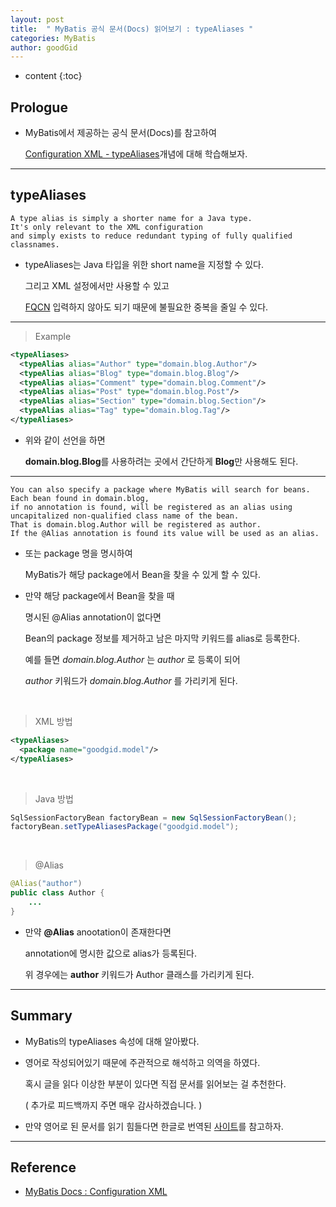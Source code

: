 ```yaml
---
layout: post
title:  " MyBatis 공식 문서(Docs) 읽어보기 : typeAliases "
categories: MyBatis
author: goodGid
---
```

* content
{:toc}

## Prologue

* MyBatis에서 제공하는 공식 문서(Docs)를 참고하여

  [Configuration XML - typeAliases](https://mybatis.org/mybatis-3/configuration.html#typeAliases)개념에 대해 학습해보자.





---


## typeAliases

```
A type alias is simply a shorter name for a Java type. 
It's only relevant to the XML configuration 
and simply exists to reduce redundant typing of fully qualified classnames. 
```

* typeAliases는 Java 타입을 위한 short name을 지정할 수 있다.

  그리고 XML 설정에서만 사용할 수 있고

  [FQCN]({{site.url}}/Java-Class-Loader/#로딩-loading) 입력하지 않아도 되기 때문에 불필요한 중복을 줄일 수 있다.

---

> Example

``` xml
<typeAliases>
  <typeAlias alias="Author" type="domain.blog.Author"/>
  <typeAlias alias="Blog" type="domain.blog.Blog"/>
  <typeAlias alias="Comment" type="domain.blog.Comment"/>
  <typeAlias alias="Post" type="domain.blog.Post"/>
  <typeAlias alias="Section" type="domain.blog.Section"/>
  <typeAlias alias="Tag" type="domain.blog.Tag"/>
</typeAliases>
```

* 위와 같이 선언을 하면
  
  **domain.blog.Blog**를 사용하려는 곳에서 간단하게 **Blog**만 사용해도 된다.

---

```
You can also specify a package where MyBatis will search for beans. 
Each bean found in domain.blog, 
if no annotation is found, will be registered as an alias using uncapitalized non-qualified class name of the bean. 
That is domain.blog.Author will be registered as author. 
If the @Alias annotation is found its value will be used as an alias. 
```
* 또는 package 명을 명시하여 

  MyBatis가 해당 package에서 Bean을 찾을 수 있게 할 수 있다.

* 만약 해당 package에서 Bean을 찾을 때 

  명시된 @Alias annotation이 없다면 
  
  Bean의 package 정보를 제거하고 남은 마지막 키워드를 alias로 등록한다.

  예를 들면 *domain.blog.Author* 는 *author* 로 등록이 되어

  *author* 키워드가 *domain.blog.Author* 를 가리키게 된다.

<br>

> XML 방법

``` xml
<typeAliases>
  <package name="goodgid.model"/>
</typeAliases>
```

<br>

> Java 방법

``` java
SqlSessionFactoryBean factoryBean = new SqlSessionFactoryBean();
factoryBean.setTypeAliasesPackage("goodgid.model");
```

<br>

> @Alias

``` java
@Alias("author")
public class Author {
    ...
}
```

* 만약 **@Alias** anootation이 존재한다면

  annotation에 명시한 값으로 alias가 등록된다.
 
  위 경우에는 **author** 키워드가 Author 클래스를 가리키게 된다.


---

## Summary

* MyBatis의 typeAliases 속성에 대해 알아봤다.

* 영어로 작성되어있기 때문에 주관적으로 해석하고 의역을 하였다.

  혹시 글을 읽다 이상한 부분이 있다면 직접 문서를 읽어보는 걸 추천한다.

  ( 추가로 피드백까지 주면 매우 감사하겠습니다. )

* 만약 영어로 된 문서를 읽기 힘들다면 한글로 번역된 [사이트](https://mybatis.org/mybatis-3/ko/configuration.html#typeAliases)를 참고하자.


---

## Reference

* [MyBatis Docs : Configuration XML](https://mybatis.org/mybatis-3/configuration.html)